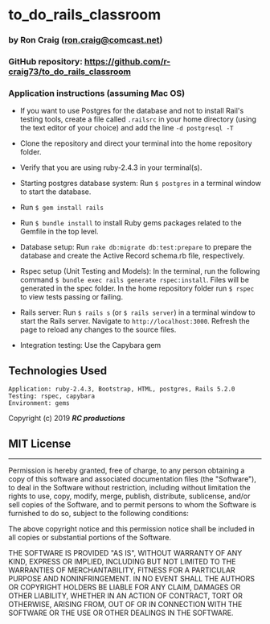 # to_do_rails_classroom

### by Ron Craig (ron.craig@comcast.net)
### GitHub repository: https://github.com/r-craig73/to_do_rails_classroom

### Application instructions (assuming Mac OS)
* If you want to use Postgres for the database and not to install Rail's testing tools, create a file called `.railsrc` in your home directory (using the text editor of your choice) and add the line `-d postgresql -T`

* Clone the repository and direct your terminal into the home repository folder.

* Verify that you are using ruby-2.4.3 in your terminal(s).

* Starting postgres database system: Run `$ postgres` in a terminal window to start the database.

* Run `$ gem install rails`

* Run `$ bundle install` to install Ruby gems packages related to the Gemfile in the top level.

* Database setup: Run `rake db:migrate db:test:prepare` to prepare the database and create the Active Record schema.rb file, respectively.

* Rspec setup (Unit Testing and Models): In the terminal, run the following command `$ bundle exec rails generate rspec:install`. Files will be generated in the spec folder.  In the home repository folder run `$ rspec` to view tests passing or failing.

* Rails server: Run `$ rails s` (or `$ rails server`) in a terminal window to start the Rails server.  Navigate to `http://localhost:3000`.  Refresh the page to reload any changes to the source files.

* Integration testing: Use the Capybara gem

## Technologies Used
```
Application: ruby-2.4.3, Bootstrap, HTML, postgres, Rails 5.2.0
Testing: rspec, capybara
Environment: gems
```

Copyright (c) 2019 **_RC productions_**

## MIT License
-----------
Permission is hereby granted, free of charge, to any person obtaining a copy of this software and associated documentation files (the "Software"), to deal in the Software without restriction, including without limitation the rights to use, copy, modify, merge, publish, distribute, sublicense, and/or sell copies of the Software, and to permit persons to whom the Software is furnished to do so, subject to the following conditions:

The above copyright notice and this permission notice shall be included in all copies or substantial portions of the Software.

THE SOFTWARE IS PROVIDED "AS IS", WITHOUT WARRANTY OF ANY KIND, EXPRESS OR IMPLIED, INCLUDING BUT NOT LIMITED TO THE WARRANTIES OF MERCHANTABILITY, FITNESS FOR A PARTICULAR PURPOSE AND NONINFRINGEMENT. IN NO EVENT SHALL THE AUTHORS OR COPYRIGHT HOLDERS BE LIABLE FOR ANY CLAIM, DAMAGES OR OTHER LIABILITY, WHETHER IN AN ACTION OF CONTRACT, TORT OR OTHERWISE, ARISING FROM, OUT OF OR IN CONNECTION WITH THE SOFTWARE OR THE USE OR OTHER DEALINGS IN THE SOFTWARE.
